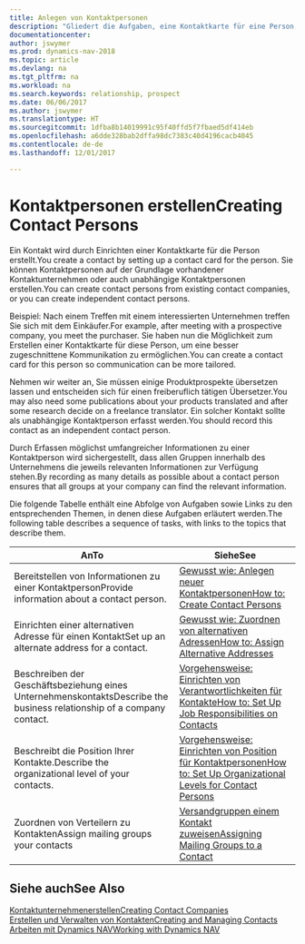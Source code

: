 ```yaml
---
title: Anlegen von Kontaktpersonen
description: "Gliedert die Aufgaben, eine Kontaktkarte für eine Person, z. B. einen Interessenten oder einen Lieferanten zu erstellen und hilft, die Beziehung zu definieren und Kommunikationen anzupassen."
documentationcenter: 
author: jswymer
ms.prod: dynamics-nav-2018
ms.topic: article
ms.devlang: na
ms.tgt_pltfrm: na
ms.workload: na
ms.search.keywords: relationship, prospect
ms.date: 06/06/2017
ms.author: jswymer
ms.translationtype: HT
ms.sourcegitcommit: 1dfba8b14019991c95f40ffd5f7fbaed5df414eb
ms.openlocfilehash: a6dde328bab2dffa98dc7383c40d4196cacb4045
ms.contentlocale: de-de
ms.lasthandoff: 12/01/2017

---
```

# <a name="creating-contact-persons"></a><span data-ttu-id="22eb8-103">Kontaktpersonen erstellen</span><span class="sxs-lookup"><span data-stu-id="22eb8-103">Creating Contact Persons</span></span>
<span data-ttu-id="22eb8-104">Ein Kontakt wird durch Einrichten einer Kontaktkarte für die Person erstellt.</span><span class="sxs-lookup"><span data-stu-id="22eb8-104">You create a contact by setting up a contact card for the person.</span></span> <span data-ttu-id="22eb8-105">Sie können Kontaktpersonen auf der Grundlage vorhandener Kontaktunternehmen oder auch unabhängige Kontaktpersonen erstellen.</span><span class="sxs-lookup"><span data-stu-id="22eb8-105">You can create contact persons from existing contact companies, or you can create independent contact persons.</span></span>

<span data-ttu-id="22eb8-106">Beispiel: Nach einem Treffen mit einem interessierten Unternehmen treffen Sie sich mit dem Einkäufer.</span><span class="sxs-lookup"><span data-stu-id="22eb8-106">For example, after meeting with a prospective company, you meet the purchaser.</span></span> <span data-ttu-id="22eb8-107">Sie haben nun die Möglichkeit zum Erstellen einer Kontaktkarte für diese Person, um eine besser zugeschnittene Kommunikation zu ermöglichen.</span><span class="sxs-lookup"><span data-stu-id="22eb8-107">You can create a contact card for this person so communication can be more tailored.</span></span>

<span data-ttu-id="22eb8-108">Nehmen wir weiter an, Sie müssen einige Produktprospekte übersetzen lassen und entscheiden sich für einen freiberuflich tätigen Übersetzer.</span><span class="sxs-lookup"><span data-stu-id="22eb8-108">You may also need some publications about your products translated and after some research decide on a freelance translator.</span></span> <span data-ttu-id="22eb8-109">Ein solcher Kontakt sollte als unabhängige Kontaktperson erfasst werden.</span><span class="sxs-lookup"><span data-stu-id="22eb8-109">You should record this contact as an independent contact person.</span></span>

<span data-ttu-id="22eb8-110">Durch Erfassen möglichst umfangreicher Informationen zu einer Kontaktperson wird sichergestellt, dass allen Gruppen innerhalb des Unternehmens die jeweils relevanten Informationen zur Verfügung stehen.</span><span class="sxs-lookup"><span data-stu-id="22eb8-110">By recording as many details as possible about a contact person ensures that all groups at your company can find the relevant information.</span></span>

<span data-ttu-id="22eb8-111">Die folgende Tabelle enthält eine Abfolge von Aufgaben sowie Links zu den entsprechenden Themen, in denen diese Aufgaben erläutert werden.</span><span class="sxs-lookup"><span data-stu-id="22eb8-111">The following table describes a sequence of tasks, with links to the topics that describe them.</span></span> 

| <span data-ttu-id="22eb8-112">An</span><span class="sxs-lookup"><span data-stu-id="22eb8-112">To</span></span> | <span data-ttu-id="22eb8-113">Siehe</span><span class="sxs-lookup"><span data-stu-id="22eb8-113">See</span></span> |
| --- | --- |
| <span data-ttu-id="22eb8-114">Bereitstellen von Informationen zu einer Kontaktperson</span><span class="sxs-lookup"><span data-stu-id="22eb8-114">Provide information about a contact person.</span></span> |[<span data-ttu-id="22eb8-115">Gewusst wie: Anlegen neuer Kontaktpersonen</span><span class="sxs-lookup"><span data-stu-id="22eb8-115">How to: Create Contact Persons</span></span>](marketing-how-create-contact-persons.md) |
| <span data-ttu-id="22eb8-116">Einrichten einer alternativen Adresse für einen Kontakt</span><span class="sxs-lookup"><span data-stu-id="22eb8-116">Set up an alternate address for a contact.</span></span> |[<span data-ttu-id="22eb8-117">Gewusst wie: Zuordnen von alternativen Adressen</span><span class="sxs-lookup"><span data-stu-id="22eb8-117">How to: Assign Alternative Addresses</span></span>](marketing-how-assign-alternate-address.md) |
| <span data-ttu-id="22eb8-118">Beschreiben der Geschäftsbeziehung eines Unternehmenskontakts</span><span class="sxs-lookup"><span data-stu-id="22eb8-118">Describe the business relationship of a company contact.</span></span> |[<span data-ttu-id="22eb8-119">Vorgehensweise: Einrichten von Verantwortlichkeiten für Kontakte</span><span class="sxs-lookup"><span data-stu-id="22eb8-119">How to: Set Up Job Responsibilities on Contacts</span></span>](marketing-job-responsibilities.md) |
| <span data-ttu-id="22eb8-120">Beschreibt die Position Ihrer Kontakte.</span><span class="sxs-lookup"><span data-stu-id="22eb8-120">Describe the organizational level of your contacts.</span></span> |[<span data-ttu-id="22eb8-121">Vorgehensweise: Einrichten von Position für Kontaktpersonen</span><span class="sxs-lookup"><span data-stu-id="22eb8-121">How to: Set Up Organizational Levels for Contact Persons</span></span>](marketing-organizational-levels.md) |
| <span data-ttu-id="22eb8-122">Zuordnen von Verteilern zu Kontakten</span><span class="sxs-lookup"><span data-stu-id="22eb8-122">Assign mailing groups your contacts</span></span> |[<span data-ttu-id="22eb8-123">Versandgruppen einem Kontakt zuweisen</span><span class="sxs-lookup"><span data-stu-id="22eb8-123">Assigning Mailing Groups to a Contact</span></span>](marketing-mailing-groups.md) |

## <a name="see-also"></a><span data-ttu-id="22eb8-124">Siehe auch</span><span class="sxs-lookup"><span data-stu-id="22eb8-124">See Also</span></span>
[<span data-ttu-id="22eb8-125">Kontaktunternehmenerstellen</span><span class="sxs-lookup"><span data-stu-id="22eb8-125">Creating Contact Companies</span></span>](marketing-create-contact-companies.md)  
[<span data-ttu-id="22eb8-126">Erstellen und Verwalten von Kontakten</span><span class="sxs-lookup"><span data-stu-id="22eb8-126">Creating and Managing Contacts</span></span>]()  
[<span data-ttu-id="22eb8-127">Arbeiten mit Dynamics NAV</span><span class="sxs-lookup"><span data-stu-id="22eb8-127">Working with Dynamics NAV</span></span>](ui-work-product.md)

